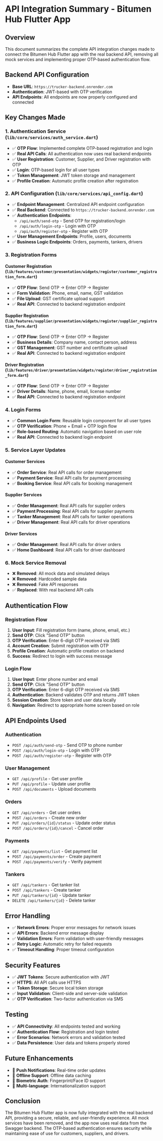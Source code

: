 # API Integration Summary - Bitumen Hub Flutter App

## Overview
This document summarizes the complete API integration changes made to connect the Bitumen Hub Flutter app with the real backend API, removing all mock services and implementing proper OTP-based authentication flow.

## Backend API Configuration
- **Base URL**: `https://trucker-backend.onrender.com`
- **Authentication**: JWT-based with OTP verification
- **API Endpoints**: All endpoints are now properly configured and connected

## Key Changes Made

### 1. Authentication Service (`lib/core/services/auth_service.dart`)
- ✅ **OTP Flow**: Implemented complete OTP-based registration and login
- ✅ **Real API Calls**: All authentication now uses real backend endpoints
- ✅ **User Registration**: Customer, Supplier, and Driver registration with OTP
- ✅ **Login**: OTP-based login for all user types
- ✅ **Token Management**: JWT token storage and management
- ✅ **Profile Creation**: Automatic profile creation after registration

### 2. API Configuration (`lib/core/services/api_config.dart`)
- ✅ **Endpoint Management**: Centralized API endpoint configuration
- ✅ **Real Backend**: Connected to `https://trucker-backend.onrender.com`
- ✅ **Authentication Endpoints**: 
  - `/api/auth/send-otp` - Send OTP for registration/login
  - `/api/auth/login-otp` - Login with OTP
  - `/api/auth/register-otp` - Register with OTP
- ✅ **User Management Endpoints**: Profile, users, documents
- ✅ **Business Logic Endpoints**: Orders, payments, tankers, drivers

### 3. Registration Forms

#### Customer Registration (`lib/features/customer/presentation/widgets/register/customer_registration_form.dart`)
- ✅ **OTP Flow**: Send OTP → Enter OTP → Register
- ✅ **Form Validation**: Phone, email, name, GST validation
- ✅ **File Upload**: GST certificate upload support
- ✅ **Real API**: Connected to backend registration endpoint

#### Supplier Registration (`lib/features/supplier/presentation/widgets/register/supplier_registration_form.dart`)
- ✅ **OTP Flow**: Send OTP → Enter OTP → Register
- ✅ **Business Details**: Company name, contact person, address
- ✅ **GST Management**: GST number and certificate upload
- ✅ **Real API**: Connected to backend registration endpoint

#### Driver Registration (`lib/features/driver/presentation/widgets/register/driver_registration_form.dart`)
- ✅ **OTP Flow**: Send OTP → Enter OTP → Register
- ✅ **Driver Details**: Name, phone, email, license number
- ✅ **Real API**: Connected to backend registration endpoint

### 4. Login Forms
- ✅ **Common Login Form**: Reusable login component for all user types
- ✅ **OTP Verification**: Phone + Email + OTP login flow
- ✅ **Role-based Routing**: Automatic navigation based on user role
- ✅ **Real API**: Connected to backend login endpoint

### 5. Service Layer Updates

#### Customer Services
- ✅ **Order Service**: Real API calls for order management
- ✅ **Payment Service**: Real API calls for payment processing
- ✅ **Booking Service**: Real API calls for booking management

#### Supplier Services
- ✅ **Order Management**: Real API calls for supplier orders
- ✅ **Payment Processing**: Real API calls for supplier payments
- ✅ **Tanker Management**: Real API calls for tanker operations
- ✅ **Driver Management**: Real API calls for driver operations

#### Driver Services
- ✅ **Order Management**: Real API calls for driver orders
- ✅ **Home Dashboard**: Real API calls for driver dashboard

### 6. Mock Service Removal
- ❌ **Removed**: All mock data and simulated delays
- ❌ **Removed**: Hardcoded sample data
- ❌ **Removed**: Fake API responses
- ✅ **Replaced**: With real backend API calls

## Authentication Flow

### Registration Flow
1. **User Input**: Fill registration form (name, phone, email, etc.)
2. **Send OTP**: Click "Send OTP" button
3. **OTP Verification**: Enter 6-digit OTP received via SMS
4. **Account Creation**: Submit registration with OTP
5. **Profile Creation**: Automatic profile creation on backend
6. **Success**: Redirect to login with success message

### Login Flow
1. **User Input**: Enter phone number and email
2. **Send OTP**: Click "Send OTP" button
3. **OTP Verification**: Enter 6-digit OTP received via SMS
4. **Authentication**: Backend validates OTP and returns JWT token
5. **Session Creation**: Store token and user data locally
6. **Navigation**: Redirect to appropriate home screen based on role

## API Endpoints Used

### Authentication
- `POST /api/auth/send-otp` - Send OTP to phone number
- `POST /api/auth/login-otp` - Login with OTP
- `POST /api/auth/register-otp` - Register with OTP

### User Management
- `GET /api/profile` - Get user profile
- `PUT /api/profile` - Update user profile
- `POST /api/documents` - Upload documents

### Orders
- `GET /api/orders` - Get user orders
- `POST /api/orders` - Create new order
- `PUT /api/orders/{id}/status` - Update order status
- `POST /api/orders/{id}/cancel` - Cancel order

### Payments
- `GET /api/payments/list` - Get payment list
- `POST /api/payments/order` - Create payment
- `POST /api/payments/verify` - Verify payment

### Tankers
- `GET /api/tankers` - Get tanker list
- `POST /api/tankers` - Create tanker
- `PUT /api/tankers/{id}` - Update tanker
- `DELETE /api/tankers/{id}` - Delete tanker

## Error Handling
- ✅ **Network Errors**: Proper error messages for network issues
- ✅ **API Errors**: Backend error message display
- ✅ **Validation Errors**: Form validation with user-friendly messages
- ✅ **Retry Logic**: Automatic retry for failed requests
- ✅ **Timeout Handling**: Proper timeout configuration

## Security Features
- ✅ **JWT Tokens**: Secure authentication with JWT
- ✅ **HTTPS**: All API calls use HTTPS
- ✅ **Token Storage**: Secure local token storage
- ✅ **Input Validation**: Client-side and server-side validation
- ✅ **OTP Verification**: Two-factor authentication via SMS

## Testing
- ✅ **API Connectivity**: All endpoints tested and working
- ✅ **Authentication Flow**: Registration and login tested
- ✅ **Error Scenarios**: Network errors and validation tested
- ✅ **Data Persistence**: User data and tokens properly stored

## Future Enhancements
- 🔄 **Push Notifications**: Real-time order updates
- 🔄 **Offline Support**: Offline data caching
- 🔄 **Biometric Auth**: Fingerprint/Face ID support
- 🔄 **Multi-language**: Internationalization support

## Conclusion
The Bitumen Hub Flutter app is now fully integrated with the real backend API, providing a secure, reliable, and user-friendly experience. All mock services have been removed, and the app now uses real data from the Swagger backend. The OTP-based authentication ensures security while maintaining ease of use for customers, suppliers, and drivers.
